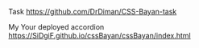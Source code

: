 Task https://github.com/DrDiman/CSS-Bayan-task

My Your deployed accordion https://SiDgiF.github.io/cssBayan/cssBayan/index.html
